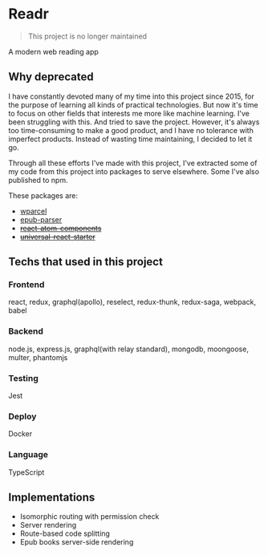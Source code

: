 # Readr

> This project is no longer maintained

A modern web reading app

## Why deprecated

I have constantly devoted many of my time into this project since 2015, for the purpose of learning all kinds of practical technologies. But now it's time to focus on other fields that interests me more like machine learning. I've been struggling with this. And tried to save the project. However, it's always too time-consuming to make a good product, and I have no tolerance with imperfect products. Instead of wasting time maintaining, I decided to let it go.

Through all these efforts I've made with this project, I've extracted some of my code from this project into packages to serve elsewhere. Some I've also published to npm.

These packages are:

- [wparcel](https://github.com/gaoxiaoliangz/wparcel)
- [epub-parser](https://github.com/gaoxiaoliangz/epub-parser)
- ~~[react-atom-components](https://github.com/gaoxiaoliangz/react-atom-components)~~
- ~~[universal-react-starter](https://github.com/gaoxiaoliangz/universal-react-starter)~~


## Techs that used in this project

### Frontend

react, redux, graphql(apollo), reselect, redux-thunk, redux-saga, webpack, babel

### Backend

node.js, express.js, graphql(with relay standard), mongodb, moongoose, multer, phantomjs

### Testing

Jest

### Deploy

Docker

### Language

TypeScript

## Implementations

* Isomorphic routing with permission check
* Server rendering
* Route-based code splitting
* Epub books server-side rendering
